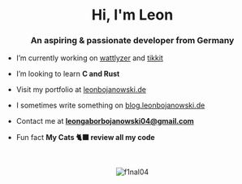 <h1 align="center">Hi, I'm Leon</h1>
<h3 align="center">An aspiring & passionate developer from Germany</h3>

- I’m currently working on [wattlyzer](https://github.com/F1nal04/wattlyzer) and [tikkit](https://github.com/F1nal04/tikkit-backend)

- I’m looking to learn **C and Rust**

- Visit my portfolio at [leonbojanowski.de](leonbojanowski.de)

- I sometimes write something on [blog.leonbojanowski.de](blog.leonbojanowski.de)

- Contact me at **leongaborbojanowski04@gmail.com**

- Fun fact **My Cats 🐈‍⬛ review all my code**

<br>

<p align="center"><img align="center" src="https://github-readme-stats.vercel.app/api/top-langs/?username=f1nal04&langs_count=6&hide=html,css,scss,dockerfile,batchfile&theme=github_dark" alt="f1nal04" /></p>
